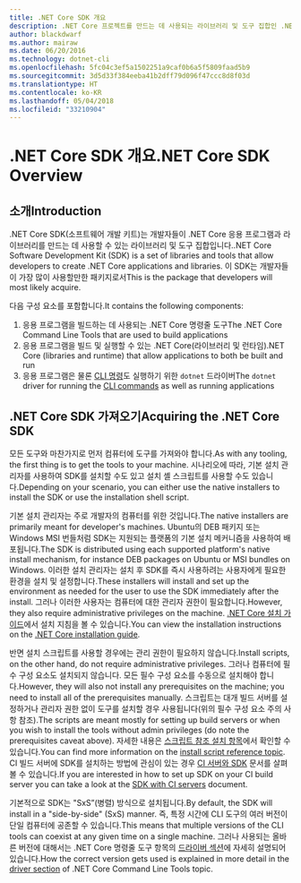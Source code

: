 ```yaml
---
title: .NET Core SDK 개요
description: .NET Core 프로젝트를 만드는 데 사용되는 라이브러리 및 도구 집합인 .NET Core SDK에 관해 알아보세요.
author: blackdwarf
ms.author: mairaw
ms.date: 06/20/2016
ms.technology: dotnet-cli
ms.openlocfilehash: 5fc04c3ef5a1502251a9caf0b6a5f5809faad5b9
ms.sourcegitcommit: 3d5d33f384eeba41b2dff79d096f47ccc8d8f03d
ms.translationtype: HT
ms.contentlocale: ko-KR
ms.lasthandoff: 05/04/2018
ms.locfileid: "33210904"
---
```

# <a name="net-core-sdk-overview"></a><span data-ttu-id="ae864-103">.NET Core SDK 개요</span><span class="sxs-lookup"><span data-stu-id="ae864-103">.NET Core SDK Overview</span></span> 

## <a name="introduction"></a><span data-ttu-id="ae864-104">소개</span><span class="sxs-lookup"><span data-stu-id="ae864-104">Introduction</span></span>
<span data-ttu-id="ae864-105">.NET Core SDK(소프트웨어 개발 키트)는 개발자들이 .NET Core 응용 프로그램과 라이브러리를 만드는 데 사용할 수 있는 라이브러리 및 도구 집합입니다.</span><span class="sxs-lookup"><span data-stu-id="ae864-105">.NET Core Software Development Kit (SDK) is a set of libraries and tools that allow developers to create .NET Core applications and libraries.</span></span> <span data-ttu-id="ae864-106">이 SDK는 개발자들이 가장 많이 사용할만한 패키지로서</span><span class="sxs-lookup"><span data-stu-id="ae864-106">This is the package that developers will most likely acquire.</span></span> 

<span data-ttu-id="ae864-107">다음 구성 요소를 포함합니다.</span><span class="sxs-lookup"><span data-stu-id="ae864-107">It contains the following components:</span></span>

1. <span data-ttu-id="ae864-108">응용 프로그램을 빌드하는 데 사용되는 .NET Core 명령줄 도구</span><span class="sxs-lookup"><span data-stu-id="ae864-108">The .NET Core Command Line Tools that are used to build applications</span></span>
2. <span data-ttu-id="ae864-109">응용 프로그램을 빌드 및 실행할 수 있는 .NET Core(라이브러리 및 런타임)</span><span class="sxs-lookup"><span data-stu-id="ae864-109">.NET Core (libraries and runtime) that allow applications to both be built and run</span></span>
3. <span data-ttu-id="ae864-110">응용 프로그램은 물론 [CLI 명령](tools/index.md)도 실행하기 위한 `dotnet` 드라이버</span><span class="sxs-lookup"><span data-stu-id="ae864-110">The `dotnet` driver for running the [CLI commands](tools/index.md) as well as running applications</span></span>


## <a name="acquiring-the-net-core-sdk"></a><span data-ttu-id="ae864-111">.NET Core SDK 가져오기</span><span class="sxs-lookup"><span data-stu-id="ae864-111">Acquiring the .NET Core SDK</span></span>
<span data-ttu-id="ae864-112">모든 도구와 마찬가지로 먼저 컴퓨터에 도구를 가져와야 합니다.</span><span class="sxs-lookup"><span data-stu-id="ae864-112">As with any tooling, the first thing is to get the tools to your machine.</span></span> <span data-ttu-id="ae864-113">시나리오에 따라, 기본 설치 관리자를 사용하여 SDK를 설치할 수도 있고 설치 셸 스크립트를 사용할 수도 있습니다.</span><span class="sxs-lookup"><span data-stu-id="ae864-113">Depending on your scenario, you can either use the native installers to install the SDK or use the installation shell script.</span></span>

<span data-ttu-id="ae864-114">기본 설치 관리자는 주로 개발자의 컴퓨터를 위한 것입니다.</span><span class="sxs-lookup"><span data-stu-id="ae864-114">The native installers are primarily meant for developer's machines.</span></span> <span data-ttu-id="ae864-115">Ubuntu의 DEB 패키지 또는 Windows MSI 번들처럼 SDK는 지원되는 플랫폼의 기본 설치 메커니즘을 사용하여 배포됩니다.</span><span class="sxs-lookup"><span data-stu-id="ae864-115">The SDK is distributed using each supported platform's native install mechanism, for instance DEB packages on Ubuntu or MSI bundles on Windows.</span></span> <span data-ttu-id="ae864-116">이러한 설치 관리자는 설치 후 SDK를 즉시 사용하려는 사용자에게 필요한 환경을 설치 및 설정합니다.</span><span class="sxs-lookup"><span data-stu-id="ae864-116">These installers will install and set up the environment as needed for the user to use the SDK immediately after the install.</span></span> <span data-ttu-id="ae864-117">그러나 이러한 사용자는 컴퓨터에 대한 관리자 권한이 필요합니다.</span><span class="sxs-lookup"><span data-stu-id="ae864-117">However, they also require administrative privileges on the machine.</span></span> <span data-ttu-id="ae864-118">[.NET Core 설치 가이드](https://aka.ms/dotnetcoregs)에서 설치 지침을 볼 수 있습니다.</span><span class="sxs-lookup"><span data-stu-id="ae864-118">You can view the installation instructions on the [.NET Core installation guide](https://aka.ms/dotnetcoregs).</span></span>

<span data-ttu-id="ae864-119">반면 설치 스크립트를 사용할 경우에는 관리 권한이 필요하지 않습니다.</span><span class="sxs-lookup"><span data-stu-id="ae864-119">Install scripts, on the other hand, do not require administrative privileges.</span></span> <span data-ttu-id="ae864-120">그러나 컴퓨터에 필수 구성 요소도 설치되지 않습니다. 모든 필수 구성 요소를 수동으로 설치해야 합니다.</span><span class="sxs-lookup"><span data-stu-id="ae864-120">However, they will also not install any prerequisites on the machine; you need to install all of the prerequisites manually.</span></span> <span data-ttu-id="ae864-121">스크립트는 대개 빌드 서버를 설정하거나 관리자 권한 없이 도구를 설치할 경우 사용됩니다(위의 필수 구성 요소 주의 사항 참조).</span><span class="sxs-lookup"><span data-stu-id="ae864-121">The scripts are meant mostly for setting up build servers or when you wish to install the tools without admin privileges (do note the prerequisites caveat above).</span></span> <span data-ttu-id="ae864-122">자세한 내용은 [스크립트 참조 설치 항목](tools/dotnet-install-script.md)에서 확인할 수 있습니다.</span><span class="sxs-lookup"><span data-stu-id="ae864-122">You can find more information on the [install script reference topic](tools/dotnet-install-script.md).</span></span> <span data-ttu-id="ae864-123">CI 빌드 서버에 SDK를 설치하는 방법에 관심이 있는 경우 [CI 서버와 SDK](tools/using-ci-with-cli.md) 문서를 살펴볼 수 있습니다.</span><span class="sxs-lookup"><span data-stu-id="ae864-123">If you are interested in how to set up SDK on your CI build server you can take a look at the [SDK with CI servers](tools/using-ci-with-cli.md) document.</span></span> 

<span data-ttu-id="ae864-124">기본적으로 SDK는 "SxS”(병렬) 방식으로 설치됩니다.</span><span class="sxs-lookup"><span data-stu-id="ae864-124">By default, the SDK will install in a "side-by-side" (SxS) manner.</span></span> <span data-ttu-id="ae864-125">즉, 특정 시간에 CLI 도구의 여러 버전이 단일 컴퓨터에 공존할 수 있습니다.</span><span class="sxs-lookup"><span data-stu-id="ae864-125">This means that multiple versions of the CLI tools can coexist at any given time on a single machine.</span></span> <span data-ttu-id="ae864-126">그러나 사용되는 올바른 버전에 대해서는 .NET Core 명령줄 도구 항목의 [드라이버 섹션](tools/index.md#driver)에 자세히 설명되어 있습니다.</span><span class="sxs-lookup"><span data-stu-id="ae864-126">How the correct version gets used is explained in more detail in the [driver section](tools/index.md#driver) of .NET Core Command Line Tools topic.</span></span>
